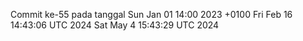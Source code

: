 Commit ke-55 pada tanggal Sun Jan 01 14:00 2023 +0100
Fri Feb 16 14:43:06 UTC 2024
Sat May  4 15:43:29 UTC 2024
